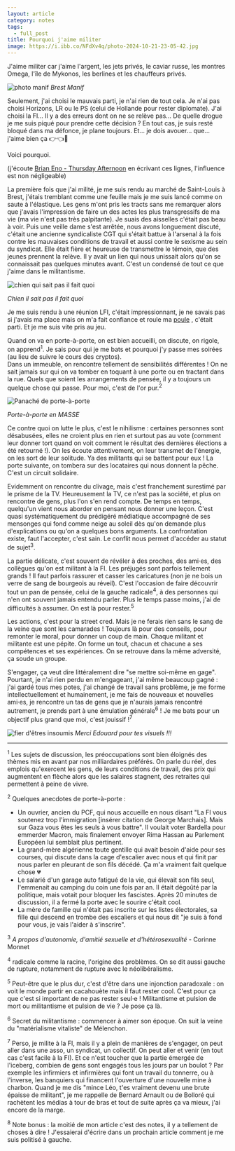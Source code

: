 ```yaml
---
layout: article
category: notes
tags:
  - full_post
title: Pourquoi j'aime militer
image: https://i.ibb.co/NFdXv4q/photo-2024-10-21-23-05-42.jpg
---
```

J'aime militer car j'aime l'argent, les jets privés, le caviar russe, les montres Omega, l'île de Mykonos, les berlines et les chauffeurs privés. 

![photo manif](https://i.ibb.co/NFdXv4q/photo-2024-10-21-23-05-42.jpg)
_Brest Manif_

<!--more-->

Seulement, j'ai choisi le mauvais parti, je n'ai rien de tout cela. Je n'ai pas choisi Horizons, LR ou le PS (celui de Hollande pour rester diplomate). J'ai choisi la FI... Il y a des erreurs dont on ne se relève pas... De quelle drogue je me suis piqué pour prendre cette décision ? En tout cas, je suis resté bloqué dans ma défonce, je plane toujours. Et... je dois avouer... que... j'aime bien ça 👉👈🥺 

Voici pourquoi. 

(j'écoute [Brian Eno - Thursday Afternoon](https://www.youtube.com/watch?v=TTHF2Dfw1Dg) en écrivant ces lignes, l'influence est non négligeable) 

La première fois que j'ai milité, je me suis rendu au marché de Saint-Louis à Brest, j'étais tremblant comme une feuille mais je me suis lancé comme on saute à l'élastique. Les gens m'ont pris les tracts sans me remarquer alors que j'avais l'impression de faire un des actes les plus transgressifs de ma vie (ma vie n'est pas très palpitante). Je suais des aisselles c'était pas beau à voir. Puis une veille dame s'est arrêtée, nous avons longuement discuté, c'était une ancienne syndicaliste CGT qui s'était battue à l'arsenal à la fois contre les mauvaises conditions de travail et aussi contre le sexisme au sein du syndicat. Elle était fière et heureuse de transmettre le témoin, que des jeunes prennent la relève. Il y avait un lien qui nous unissait alors qu'on se connaissait pas quelques minutes avant. C'est un condensé de tout ce que j'aime dans le militantisme. 

![chien qui sait pas il fait quoi](https://i.ibb.co/CHNShF6/photo-2024-10-20-19-03-34.jpg)

_Chien il sait pas il fait quoi_

Je me suis rendu à une réunion LFI, c'était impressionnant, je ne savais pas si j'avais ma place mais on m'a fait confiance et roule ma [poule](https://www.youtube.com/watch?v=qzADF4IVQ88) , c'était parti. Et je me suis vite pris au jeu.

Quand on va en porte-à-porte, on est bien accueilli, on discute, on rigole, on apprend<sup>1</sup>. Je sais pour qui je me bats et pourquoi j'y passe mes soirées (au lieu de suivre le cours des cryptos).  
Dans un immeuble, on rencontre tellement de sensibilités différentes ! On ne sait jamais sur qui on va tomber en toquant à une porte ou en tractant dans la rue. Quels que soient les arrangements de pensée, il y a toujours un quelque chose qui passe. Pour moi, c'est de l'or pur.<sup>2</sup>


![Panaché de porte-à-porte](https://i.ibb.co/yVcgJr5/pap2.png)

_Porte-à-porte en MASSE_

Ce contre quoi on lutte le plus, c'est le nihilisme : certaines personnes sont désabusées, elles ne croient plus en rien et surtout pas au vote (comment leur donner tort quand on voit comment le résultat des dernières élections a été retourné !). On les écoute attentivement, on leur transmet de l'énergie, on les sort de leur solitude. Ya des militants qui se battent pour eux ! La porte suivante, on tombera sur des locataires qui nous donnent la pêche. C'est un circuit solidaire.

Evidemment on rencontre du clivage, mais c'est franchement surestimé par le prisme de la TV. Heureusement la TV, ce n'est pas la société, et plus on rencontre de gens, plus l'on s'en rend compte. De temps en temps, quelqu'un vient nous aborder en pensant nous donner une leçon. C'est quasi systématiquement du prédigéré médiatique accompagné de ses mensonges qui fond comme neige au soleil dès qu'on demande plus d'explications ou qu'on a quelques bons arguments. La confrontation existe, faut l'accepter, c'est sain. Le conflit nous permet d'accéder au statut de sujet<sup>3</sup>.

La partie délicate, c'est souvent de révéler à des proches, des ami·es, des collègues qu'on est militant à la FI. Les préjugés sont parfois tellement grands ! Il faut parfois rassurer et casser les caricatures (non je ne bois un verre de sang de bourgeois au réveil). C'est l'occasion de faire découvrir tout un pan de pensée, celui de la gauche radicale<sup>4</sup>, à des personnes qui n'en ont souvent jamais entendu parler. Plus le temps passe moins, j'ai de difficultés à assumer. On est là pour rester.<sup>5</sup>

Les actions, c'est pour la street cred. Mais je ne ferais rien sans le sang de la veine que sont les camarades ! Toujours là pour des conseils, pour remonter le moral, pour donner un coup de main. Chaque militant et militante est une pépite. On forme un tout, chacun et chacune a ses compétences et ses expériences. On se retrouve dans la même adversité, ça soude un groupe. 

S'engager, ça veut dire littéralement dire "se mettre soi-même en gage". Pourtant, je n'ai rien perdu en m'engageant, j'ai même beaucoup gagné : j'ai gardé tous mes potes, j'ai changé de travail sans problème, je me forme intellectuellement et humainement, je me fais de nouveaux et nouvelles ami·es, je rencontre un tas de gens que je n'aurais jamais rencontré autrement, je prends part à une émulation générale<sup>6</sup> !
Je me bats pour un objectif plus grand que moi, c'est jouissif !<sup>7</sup>

![fier d'êtres insoumis](https://i.ibb.co/7py8p3m/photo-2024-10-21-23-06-40.jpg)
_Merci Edouard pour tes visuels !!!_

--- 

<sup>1</sup> Les sujets de discussion, les préoccupations sont bien éloignés des thèmes mis en avant par nos milliardaires préférés. On parle du réel, des emplois qu'exercent les gens, de leurs conditions de travail, des prix qui augmentent en flèche alors que les salaires stagnent, des retraites qui permettent à peine de vivre.

<sup>2</sup> Quelques anecdotes de porte-à-porte : 

- Un ouvrier, ancien du PCF, qui nous accueille en nous disant "La FI vous soutenez trop l'immigration \[insérer citation de George Marchais\]. Mais sur Gaza vous êtes les seuls à vous battre". Il voulait voter Bardella pour emmerder Macron, mais finalement envoyer Rima Hassan au Parlement Européen lui semblait plus pertinent.
- La grand-mère algérienne toute gentille qui avait besoin d'aide pour ses courses, qui discute dans la cage d'escalier avec nous et qui finit par nous parler en pleurant de son fils décédé. Ça m'a vraiment fait quelque chose 💔
- Le salarié d'un garage auto fatigué de la vie, qui élevait son fils seul, l'emmenait au camping du coin une fois par an. Il était dégoûté par la politique, mais votait pour bloquer les fascistes. Après 20 minutes de discussion, il a fermé la porte avec le sourire c'était cool.
- La mère de famille qui n'était pas inscrite sur les listes électorales, sa fille qui descend en trombe des escaliers et qui nous dit "je suis à fond pour vous, je vais l'aider à s'inscrire".


<sup>3</sup> _A propos d'autonomie, d'amitié sexuelle et d'hétérosexualité_ - Corinne Monnet

<sup>4</sup> radicale comme la racine, l'origine des problèmes. On se dit aussi gauche de rupture, notamment de rupture avec le néolibéralisme.

<sup>5</sup> Peut-être que le plus dur, c'est d'être dans une injonction paradoxale : on voit le monde partir en cacahouète mais il faut rester cool. C'est pour ça que c'est si important de ne pas rester seul·e ! Militantisme et pulsion de mort ou militantisme et pulsion de vie ? Je pose ça là.

<sup>6</sup> Secret du militantisme : commencer à aimer son époque. On suit la veine du "matérialisme vitaliste" de Mélenchon.

<sup>7</sup> Perso, je milite à la FI, mais il y a plein de manières de s'engager, on peut aller dans une asso, un syndicat, un collectif. On peut aller et venir (en tout cas c'est facile à la FI). Et ce n'est toucher que la partie émergée de l'iceberg, combien de gens sont engagés tous les jours par un boulot ? Par exemple les infirmiers et infirmières qui font un travail du tonnerre, ou à l'inverse, les banquiers qui financent l'ouverture d'une nouvelle mine à charbon. Quand je me dis "mince Léo, t'es vraiment devenu une brute épaisse de militant", je me rappelle de Bernard Arnault ou de Bolloré qui rachètent les médias à tour de bras et tout de suite après ça va mieux, j'ai encore de la marge.

<sup>8</sup> Note bonus : la moitié de mon article c'est des notes, il y a tellement de choses à dire ! J'essaierai d'écrire dans un prochain article comment je me suis politisé à gauche.